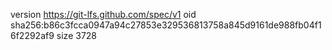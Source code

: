 version https://git-lfs.github.com/spec/v1
oid sha256:b86c3fcca0947a94c27853e329536813758a845d9161de988fb04f16f2292af9
size 3728
